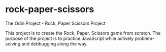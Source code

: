 # rock-paper-scissors
The Odin Project - Rock, Paper Scissors Project

This project is to create the Rock, Paper, Scissors game from scratch. The purpose of the project is to practice JavaScript while actively problem-solving and debbugging along the way.

